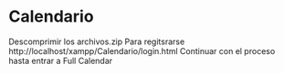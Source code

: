 # Calendario
Descomprimir los archivos.zip
Para regitsrarse http://localhost/xampp/Calendario/login.html
Continuar con el proceso hasta entrar a Full Calendar

